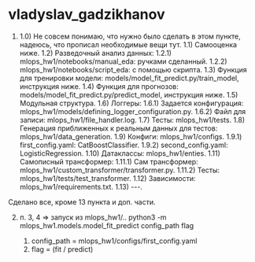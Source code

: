 # vladyslav_gadzikhanov

1)  
    1.0) Не совсем понимаю, что нужно было сделать в этом пункте, надеюсь, что прописал необходимые вещи тут.
    1.1) Самооценка ниже.
    1.2) Разведочный анализ данных:
	     1.2.1)  mlops_hw1/notebooks/manual_eda: ручками сделанный.
	     1.2.2)  mlops_hw1/notebooks/script_eda: с помощью скрипта.
    1.3) Функция для тренировки модели: models/model_fit_predict.py/train_model, инструкция ниже.                       			               1.4) Функция для прогнозов: models/model_fit_predict.py/predict_model, инструкция ниже.
    1.5) Модульная структура.
    1.6) Логгеры: 
	     1.6.1) Задается конфигурация: mlops_hw1/models/defining_logger_configuration.py.
	     1.6.2) Файл для записи: mlops_hw1/file_handler.log.
    1.7) Тесты: mlops_hw1/tests.
    1.8) Генерация приближенных к реальным данных для тестов: mlops_hw1/data_generation.
    1.9) Конфиги: mlops_hw1/configs.
	     1.9.1) first_config.yaml: CatBoostClassifier.
	     1.9.2) second_config.yaml: LogisticRegression.
    1.10) Датаклассы: mlops_hw1/enties.
    1.11) Самописный трансформер:
	     1.11.1) Сам трансформер: mlops_hw1/custom_transformer/transformer.py.
	     1.11.2) Тесты: mlops_hw1/tests/test_transformer.
    1.12) Зависимости: mlops_hw1/requirements.txt.
    1.13) ---.

Сделано все, кроме 13 пункта и доп. части.

2) п. 3, 4 =>  запуск из mlops_hw1/..
	 python3 -m mlops_hw1.models.model_fit_predict config_path flag

	 1. config_path = mlops_hw1/configs/first_config.yaml
	 2. flag = (fit / predict)
